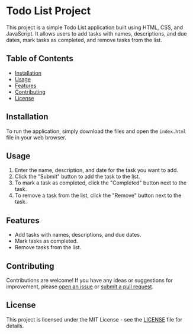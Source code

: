 # Todo List Project

This project is a simple Todo List application built using HTML, CSS, and JavaScript. It allows users to add tasks with names, descriptions, and due dates, mark tasks as completed, and remove tasks from the list.

## Table of Contents

- [Installation](#installation)
- [Usage](#usage)
- [Features](#features)
- [Contributing](#contributing)
- [License](#license)

## Installation

To run the application, simply download the files and open the `index.html` file in your web browser.

## Usage

1. Enter the name, description, and date for the task you want to add.
2. Click the "Submit" button to add the task to the list.
3. To mark a task as completed, click the "Completed" button next to the task.
4. To remove a task from the list, click the "Remove" button next to the task.

## Features

- Add tasks with names, descriptions, and due dates.
- Mark tasks as completed.
- Remove tasks from the list.

## Contributing

Contributions are welcome! If you have any ideas or suggestions for improvement, please [open an issue](https://github.com/yourusername/yourrepository/issues) or [submit a pull request](https://github.com/yourusername/yourrepository/pulls).

## License

This project is licensed under the MIT License - see the [LICENSE](LICENSE) file for details.
